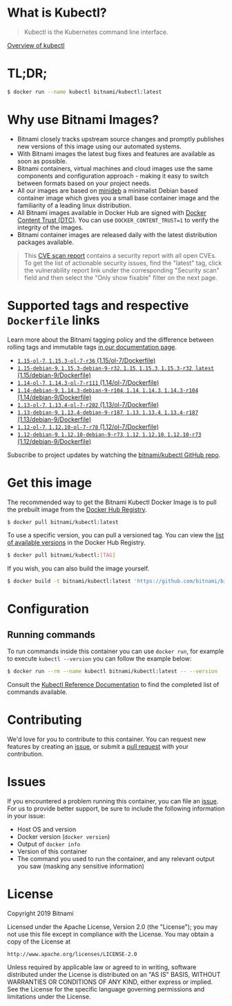 
# What is Kubectl?

> Kubectl is the Kubernetes command line interface.

[Overview of kubectl](https://kubernetes.io/docs/reference/kubectl/overview/)

# TL;DR;

```bash
$ docker run --name kubectl bitnami/kubectl:latest
```

# Why use Bitnami Images?

* Bitnami closely tracks upstream source changes and promptly publishes new versions of this image using our automated systems.
* With Bitnami images the latest bug fixes and features are available as soon as possible.
* Bitnami containers, virtual machines and cloud images use the same components and configuration approach - making it easy to switch between formats based on your project needs.
* All our images are based on [minideb](https://github.com/bitnami/minideb) a minimalist Debian based container image which gives you a small base container image and the familiarity of a leading linux distribution.
* All Bitnami images available in Docker Hub are signed with [Docker Content Trust (DTC)](https://docs.docker.com/engine/security/trust/content_trust/). You can use `DOCKER_CONTENT_TRUST=1` to verify the integrity of the images.
* Bitnami container images are released daily with the latest distribution packages available.


> This [CVE scan report](https://quay.io/repository/bitnami/kubectl?tab=tags) contains a security report with all open CVEs. To get the list of actionable security issues, find the "latest" tag, click the vulnerability report link under the corresponding "Security scan" field and then select the "Only show fixable" filter on the next page.

# Supported tags and respective `Dockerfile` links

Learn more about the Bitnami tagging policy and the difference between rolling tags and immutable tags [in our documentation page](https://docs.bitnami.com/containers/how-to/understand-rolling-tags-containers/).


* [`1.15-ol-7`, `1.15.3-ol-7-r36` (1.15/ol-7/Dockerfile)](https://github.com/bitnami/bitnami-docker-kubectl/blob/1.15.3-ol-7-r36/1.15/ol-7/Dockerfile)
* [`1.15-debian-9`, `1.15.3-debian-9-r32`, `1.15`, `1.15.3`, `1.15.3-r32`, `latest` (1.15/debian-9/Dockerfile)](https://github.com/bitnami/bitnami-docker-kubectl/blob/1.15.3-debian-9-r32/1.15/debian-9/Dockerfile)
* [`1.14-ol-7`, `1.14.3-ol-7-r111` (1.14/ol-7/Dockerfile)](https://github.com/bitnami/bitnami-docker-kubectl/blob/1.14.3-ol-7-r111/1.14/ol-7/Dockerfile)
* [`1.14-debian-9`, `1.14.3-debian-9-r104`, `1.14`, `1.14.3`, `1.14.3-r104` (1.14/debian-9/Dockerfile)](https://github.com/bitnami/bitnami-docker-kubectl/blob/1.14.3-debian-9-r104/1.14/debian-9/Dockerfile)
* [`1.13-ol-7`, `1.13.4-ol-7-r202` (1.13/ol-7/Dockerfile)](https://github.com/bitnami/bitnami-docker-kubectl/blob/1.13.4-ol-7-r202/1.13/ol-7/Dockerfile)
* [`1.13-debian-9`, `1.13.4-debian-9-r187`, `1.13`, `1.13.4`, `1.13.4-r187` (1.13/debian-9/Dockerfile)](https://github.com/bitnami/bitnami-docker-kubectl/blob/1.13.4-debian-9-r187/1.13/debian-9/Dockerfile)
* [`1.12-ol-7`, `1.12.10-ol-7-r78` (1.12/ol-7/Dockerfile)](https://github.com/bitnami/bitnami-docker-kubectl/blob/1.12.10-ol-7-r78/1.12/ol-7/Dockerfile)
* [`1.12-debian-9`, `1.12.10-debian-9-r73`, `1.12`, `1.12.10`, `1.12.10-r73` (1.12/debian-9/Dockerfile)](https://github.com/bitnami/bitnami-docker-kubectl/blob/1.12.10-debian-9-r73/1.12/debian-9/Dockerfile)

Subscribe to project updates by watching the [bitnami/kubectl GitHub repo](https://github.com/bitnami/bitnami-docker-kubectl).

# Get this image

The recommended way to get the Bitnami Kubectl Docker Image is to pull the prebuilt image from the [Docker Hub Registry](https://hub.docker.com/r/bitnami/kubectl).

```bash
$ docker pull bitnami/kubectl:latest
```

To use a specific version, you can pull a versioned tag. You can view the [list of available versions](https://hub.docker.com/r/bitnami/kubectl/tags/) in the Docker Hub Registry.

```bash
$ docker pull bitnami/kubectl:[TAG]
```

If you wish, you can also build the image yourself.

```bash
$ docker build -t bitnami/kubectl:latest 'https://github.com/bitnami/bitnami-docker-kubectl.git#master:1.15/debian-9'
```

# Configuration

## Running commands

To run commands inside this container you can use `docker run`, for example to execute `kubectl --version` you can follow the example below:

```bash
$ docker run --rm --name kubectl bitnami/kubectl:latest -- --version
```

Consult the [Kubectl Reference Documentation](https://kubernetes.io/docs/reference/generated/kubectl/kubectl-commands) to find the completed list of commands available.

# Contributing

We'd love for you to contribute to this container. You can request new features by creating an [issue](https://github.com/bitnami/bitnami-docker-kubectl/issues), or submit a [pull request](https://github.com/bitnami/bitnami-docker-kubectl/pulls) with your contribution.

# Issues

If you encountered a problem running this container, you can file an [issue](https://github.com/bitnami/bitnami-docker-kubectl/issues). For us to provide better support, be sure to include the following information in your issue:

- Host OS and version
- Docker version (`docker version`)
- Output of `docker info`
- Version of this container
- The command you used to run the container, and any relevant output you saw (masking any sensitive information)

# License

Copyright 2019 Bitnami

Licensed under the Apache License, Version 2.0 (the "License");
you may not use this file except in compliance with the License.
You may obtain a copy of the License at

    http://www.apache.org/licenses/LICENSE-2.0

Unless required by applicable law or agreed to in writing, software
distributed under the License is distributed on an "AS IS" BASIS,
WITHOUT WARRANTIES OR CONDITIONS OF ANY KIND, either express or implied.
See the License for the specific language governing permissions and
limitations under the License.
